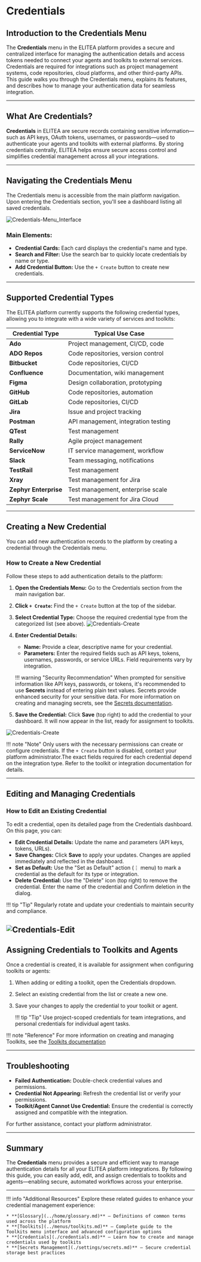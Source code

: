 # Credentials

## Introduction to the Credentials Menu

The **Credentials** menu in the ELITEA platform provides a secure and centralized interface for managing the authentication details and access tokens needed to connect your agents and toolkits to external services. Credentials are required for integrations such as project management systems, code repositories, cloud platforms, and other third-party APIs. This guide walks you through the Credentials menu, explains its features, and describes how to manage your authentication data for seamless integration.

---

## What Are Credentials?

**Credentials** in ELITEA are secure records containing sensitive information—such as API keys, OAuth tokens, usernames, or passwords—used to authenticate your agents and toolkits with external platforms. By storing credentials centrally, ELITEA helps ensure secure access control and simplifies credential management across all your integrations.

---

## Navigating the Credentials Menu

The Credentials menu is accessible from the main platform navigation. Upon entering the Credentials section, you'll see a dashboard listing all saved credentials.

![Credentials-Menu_Interface](../img//menus/credentials/credentials_menu.png)

### Main Elements:

* **Credential Cards:** Each card displays the credential's name and type.
* **Search and Filter:** Use the search bar to quickly locate credentials by name or type.
* **Add Credential Button:** Use the `+ Create` button to create new credentials.

---

## Supported Credential Types

The ELITEA platform currently supports the following credential types, allowing you to integrate with a wide variety of services and toolkits:

| **Credential Type**             | **Typical Use Case**                 |
|---------------------------------|--------------------------------------|
| **Ado**                         | Project management, CI/CD, code      |
| **ADO Repos**                   | Code repositories, version control   |
| **Bitbucket**                   | Code repositories, CI/CD             |
| **Confluence**                  | Documentation, wiki management       |
| **Figma**                       | Design collaboration, prototyping    |
| **GitHub**                      | Code repositories, automation        |
| **GitLab**                      | Code repositories, CI/CD             |
| **Jira**                        | Issue and project tracking           |
| **Postman**                     | API management, integration testing  |
| **QTest**                       | Test management                      |
| **Rally**                       | Agile project management             |
| **ServiceNow**                  | IT service management, workflow      |
| **Slack**                       | Team messaging, notifications        |
| **TestRail**                    | Test management                      |
| **Xray**                        | Test management for Jira             |
| **Zephyr Enterprise**           | Test management, enterprise scale    |
| **Zephyr Scale**                | Test management for Jira Cloud      |


---

## Creating a New Credential

You can add new authentication records to the platform by creating a credential through the Credentials menu.

### How to Create a New Credential

Follow these steps to add authentication details to the platform:

1. **Open the Credentials Menu:** Go to the Credentials section from the main navigation bar.
2. **Click `+ Create`:** Find the `+ Create` button at the top of the sidebar.
3. **Select Credential Type:** Choose the required credential type from the categorized list (see above).
    ![Credentials-Create](../img//menus/credentials/credentials_create.png)
4. **Enter Credential Details:**
    * **Name:** Provide a clear, descriptive name for your credential.
    * **Parameters:** Enter the required fields such as API keys, tokens, usernames, passwords, or service URLs. Field requirements vary by integration.

    !!! warning "Security Recommendation"
        When prompted for sensitive information like API keys, passwords, or tokens, it's recommended to use **Secrets** instead of entering plain text values. Secrets provide enhanced security for your sensitive data. For more information on creating and managing secrets, see the [Secrets documentation](../getting-started/create-secret.md).
  
5. **Save the Credential:** Click **Save** (top right) to add the credential to your dashboard. It will now appear in the list, ready for assignment to toolkits.

![Credentials-Create](../img//menus/credentials/credentials_config.png)

!!! note "Note"
    Only users with the necessary permissions can create or configure credentials. If the `+ Create` button is disabled, contact your platform administrator.The exact fields required for each credential depend on the integration type. Refer to the toolkit or integration documentation for details.

---

## Editing and Managing Credentials

### How to Edit an Existing Credential

To edit a credential, open its detailed page from the Credentials dashboard. On this page, you can:

* **Edit Credential Details:** Update the name and parameters (API keys, tokens, URLs).
* **Save Changes:** Click **Save** to apply your updates. Changes are applied immediately and reflected in the dashboard.
* **Set as Default:** Use the "Set as Default" action (⋮ menu) to mark a credential as the default for its type or integration.
* **Delete Credential:** Use the "Delete" icon (top right) to remove the credential. Enter the name of the credential and Confirm deletion in the dialog.

!!! tip "Tip"
    Regularly rotate and update your credentials to maintain security and compliance.

![Credentials-Edit](../img/menus/credentials/credentials_config.png)
---

## Assigning Credentials to Toolkits and Agents

Once a credential is created, it is available for assignment when configuring toolkits or agents:

1. When adding or editing a toolkit, open the Credentials dropdown.
2. Select an existing credential from the list or create a new one.
3. Save your changes to apply the credential to your toolkit or agent.

    !!! tip "Tip"
        Use project-scoped credentials for team integrations, and personal credentials for individual agent tasks.

!!! note "Reference"
    For more information on creating and managing Toolkits, see the [Toolkits documentation](../getting-started/create-toolkit.md)

---

## Troubleshooting

* **Failed Authentication:** Double-check credential values and permissions.
* **Credential Not Appearing:** Refresh the credential list or verify your permissions.
* **Toolkit/Agent Cannot Use Credential:** Ensure the credential is correctly assigned and compatible with the integration.

For further assistance, contact your platform administrator.

---

## Summary

The **Credentials** menu provides a secure and efficient way to manage authentication details for all your ELITEA platform integrations. By following this guide, you can easily add, edit, and assign credentials to toolkits and agents—enabling secure, automated workflows across your enterprise.

---

!!! info "Additional Resources"
    Explore these related guides to enhance your credential management experience:

    * **[Glossary](../home/glossary.md)** — Definitions of common terms used across the platform
    * **[Toolkits](../menus/toolkits.md)** — Complete guide to the Toolkits menu interface and advanced configuration options
    * **[Credentials](./credentials.md)** — Learn how to create and manage credentials used by toolkits
    * **[Secrets Management](./settings/secrets.md)** — Secure credential storage best practices